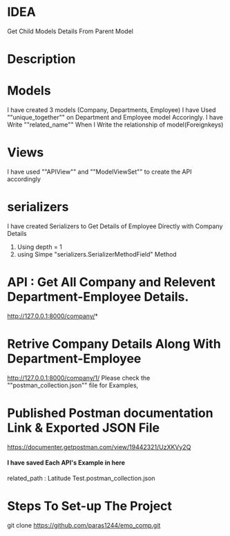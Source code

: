 
# IDEA
Get Child Models Details From Parent Model

# Description

# Models
I have created 3 models (Company, Departments, Employee)
I have Used ""unique_together"" on Department and Employee model Accoringly. 
I have Write ""related_name"" When I Write the relationship of model(Foreignkeys) 

# Views
I have used ""APIView"" and ""ModelViewSet"" to create the API accordingly

# serializers 
I have created Serializers to Get Details of Employee Directly with Company Details
1) Using depth = 1
2) using Simpe "serializers.SerializerMethodField" Method

# API : Get All Company and Relevent Department-Employee Details.
http://127.0.0.1:8000/company/*

# Retrive Company Details Along With Department-Employee
http://127.0.0.1:8000/company/1/
Please check the  ""postman_collection.json"" file for Examples,


# Published Postman documentation Link &  Exported JSON File
https://documenter.getpostman.com/view/19442321/UzXKVy2Q

#### I have saved Each API's Example in here ####
related_path : Latitude Test.postman_collection.json



# Steps To Set-up The Project 
git clone https://github.com/paras1244/emo_comp.git
